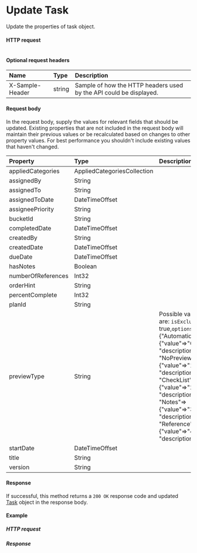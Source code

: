 # Update Task

Update the properties of task object.
#### HTTP request
```http

```

#### Optional request headers
| Name       | Type | Description|
|:-----------|:------|:----------|
| X-Sample-Header  | string  | Sample of how the HTTP headers used by the API could be displayed.|

#### Request body
In the request body, supply the values for relevant fields that should be updated. Existing properties that are not included in the request body will maintain their previous values or be recalculated based on changes to other property values. For best performance you shouldn't include existing values that haven't changed.

| Property	   | Type	|Description|
|:---------------|:--------|:----------|
|appliedCategories|AppliedCategoriesCollection||
|assignedBy|String||
|assignedTo|String||
|assignedToDate|DateTimeOffset||
|assigneePriority|String||
|bucketId|String||
|completedDate|DateTimeOffset||
|createdBy|String||
|createdDate|DateTimeOffset||
|dueDate|DateTimeOffset||
|hasNotes|Boolean||
|numberOfReferences|Int32||
|orderHint|String||
|percentComplete|Int32||
|planId|String||
|previewType|String| Possible values are: `isExclusive` true,`options` {"Automatic"=>{"value"=>"0", "description"=>""}, "NoPreview"=>{"value"=>"1", "description"=>""}, "CheckList"=>{"value"=>"2", "description"=>""}, "Notes"=>{"value"=>"3", "description"=>""}, "Reference"=>{"value"=>"4", "description"=>""}}|
|startDate|DateTimeOffset||
|title|String||
|version|String||

#### Response
If successful, this method returns a `200 OK` response code and updated [Task](../resources/task.md) object in the response body.
#### Example
##### HTTP request
##### Response
